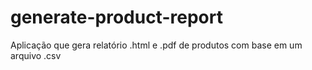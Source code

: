 # generate-product-report
Aplicação que gera relatório .html e .pdf de produtos com base em um arquivo .csv
